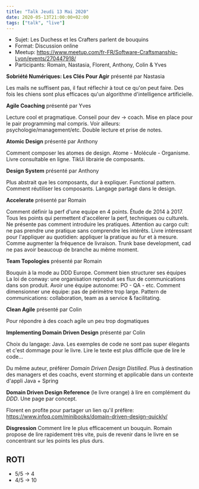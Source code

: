 ```yaml
---
title: "Talk Jeudi 13 Mai 2020"
date: 2020-05-13T21:00:00+02:00
tags: ["talk", "live"]
---
```


- Sujet: Les Duchess et les Crafters parlent de bouquins
- Format: Discussion online
- Meetup: https://www.meetup.com/fr-FR/Software-Craftsmanship-Lyon/events/270447918/
- Participants: Romain, Nastasia, Florent, Anthony, Colin & Yves

**Sobriété Numériques: Les Clés Pour Agir** présenté par Nastasia

Les mails ne suffisent pas, il faut réflechir à tout ce qu'on peut
faire. Des fois les chiens sont plus efficaces qu'un algorithme
d'intelligence artificielle.

**Agile Coaching** présenté par Yves

Lecture cool et pragmatique.
Conseil pour dev -> coach.
Mise en place pour le pair programming mal compris.
Voir ailleurs: psychologie/management/etc.
Double lecture et prise de notes.

**Atomic Design** présenté par Anthony

Comment composer les atomes de design.
Atome - Molécule - Organisme.
Livre consultable en ligne.
TikUi librairie de composants.

**Design System** présenté par Anthony

Plus abstrait que les composants, dur à expliquer.
Functional pattern.
Comment réutiliser les composants.
Langage partagé dans le design.

**Accelerate** présenté par Romain

Comment définir la perf d'une equipe en 4 points.
Étude de 2014 à 2017.
Tous les points qui permettent d'accélerer la perf, techniques ou
culturels.
Ne présente pas comment introduire les pratiques.
Attention au cargo cult: ne pas prendre une pratique sans comprendre
les intérêts.
Livre intéressant pour l'appliquer au quotidien: appliquer la pratique
au fur et à mesure.
Comme augmenter la fréquence de livraison. Trunk base
development, cad ne pas avoir beaucoup de branche au même moment.

**Team Topologies** présenté par Romain

Bouquin à la mode au DDD Europe. Comment bien structurer ses équipes
La loi de conway: une organisation reproduit ses flux de communications
dans son produit.
Avoir une équipe autonome: PO - QA - etc.
Comment dimensionner une équipe: pas de périmètre trop large.
Pattern de communications: collaboration, team as a service &
facilitating.

**Clean Agile** présenté par Colin

Pour répondre à des coach agile un peu trop dogmatiques

**Implementing Domain Driven Design** présenté par Colin

Choix du langage: Java. Les exemples de code ne sont pas super élegants
et c'est dommage pour le livre. Lire le texte est plus difficile que
de lire le code...

Du même auteur, préférer *Domain Driven Design Distilled*. Plus à
destination des managers et des coachs, event storming et applicable
dans un contexte d'appli Java + Spring

**Domain Driven Design Reference** (le livre orange) à lire en complément du *DDD*. Une page par concept.

Florent en profite pour partager un lien qu'il préfère: https://www.infoq.com/minibooks/domain-driven-design-quickly/

**Disgression** Comment lire le plus efficacement un bouquin.
Romain propose de lire rapidement très vite, puis de revenir dans le
livre en se concentrant sur les points les plus durs.

## ROTI

- 5/5 -> 4
- 4/5 -> 10

